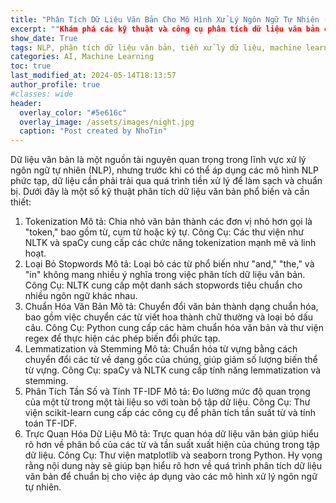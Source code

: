 ```yaml
---
title: "Phân Tích Dữ Liệu Văn Bản Cho Mô Hình Xử Lý Ngôn Ngữ Tự Nhiên (NLP)"
excerpt: ""Khám phá các kỹ thuật và công cụ phân tích dữ liệu văn bản cần thiết để tiền xử lý dữ liệu trước khi đưa vào mô hình xử lý ngôn ngữ tự nhiên (NLP), từ việc tokenization đến loại bỏ stopwords và phân tích tần suất từ."
show_date: True
tags: NLP, phân tích dữ liệu văn bản, tiền xử lý dữ liệu, machine learning, data science
categories: AI, Machine Learning
toc: true
last_modified_at: 2024-05-14T18:13:57
author_profile: true
#classes: wide 
header:
  overlay_color: "#5e616c"
  overlay_image: /assets/images/night.jpg
  caption: "Post created by NhoTin"
---
```


Dữ liệu văn bản là một nguồn tài nguyên quan trọng trong lĩnh vực xử lý ngôn ngữ tự nhiên (NLP), nhưng trước khi có thể áp dụng các mô hình NLP phức tạp, dữ liệu cần phải trải qua quá trình tiền xử lý để làm sạch và chuẩn bị. Dưới đây là một số kỹ thuật phân tích dữ liệu văn bản phổ biến và cần thiết:

1. Tokenization
Mô tả: Chia nhỏ văn bản thành các đơn vị nhỏ hơn gọi là "token," bao gồm từ, cụm từ hoặc ký tự.
Công Cụ: Các thư viện như NLTK và spaCy cung cấp các chức năng tokenization mạnh mẽ và linh hoạt.
2. Loại Bỏ Stopwords
Mô tả: Loại bỏ các từ phổ biến như "and," "the," và "in" không mang nhiều ý nghĩa trong việc phân tích dữ liệu văn bản.
Công Cụ: NLTK cung cấp một danh sách stopwords tiêu chuẩn cho nhiều ngôn ngữ khác nhau.
3. Chuẩn Hóa Văn Bản
Mô tả: Chuyển đổi văn bản thành dạng chuẩn hóa, bao gồm việc chuyển các từ viết hoa thành chữ thường và loại bỏ dấu câu.
Công Cụ: Python cung cấp các hàm chuẩn hóa văn bản và thư viện regex để thực hiện các phép biến đổi phức tạp.
4. Lemmatization và Stemming
Mô tả: Chuẩn hóa từ vựng bằng cách chuyển đổi các từ về dạng gốc của chúng, giúp giảm số lượng biến thể từ vựng.
Công Cụ: spaCy và NLTK cung cấp tính năng lemmatization và stemming.
5. Phân Tích Tần Số và Tính TF-IDF
Mô tả: Đo lường mức độ quan trọng của một từ trong một tài liệu so với toàn bộ tập dữ liệu.
Công Cụ: Thư viện scikit-learn cung cấp các công cụ để phân tích tần suất từ và tính toán TF-IDF.
6. Trực Quan Hóa Dữ Liệu
Mô tả: Trực quan hóa dữ liệu văn bản giúp hiểu rõ hơn về phân bố của các từ và tần suất xuất hiện của chúng trong tập dữ liệu.
Công Cụ: Thư viện matplotlib và seaborn trong Python.
Hy vọng rằng nội dung này sẽ giúp bạn hiểu rõ hơn về quá trình phân tích dữ liệu văn bản để chuẩn bị cho việc áp dụng vào các mô hình xử lý ngôn ngữ tự nhiên.
